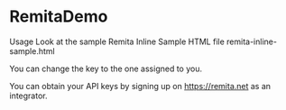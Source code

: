 # RemitaDemo

Usage
Look at the sample Remita Inline Sample HTML file remita-inline-sample.html

You can change the key to the one assigned to you.

You can obtain your API keys by signing up on https://remita.net as an integrator.
